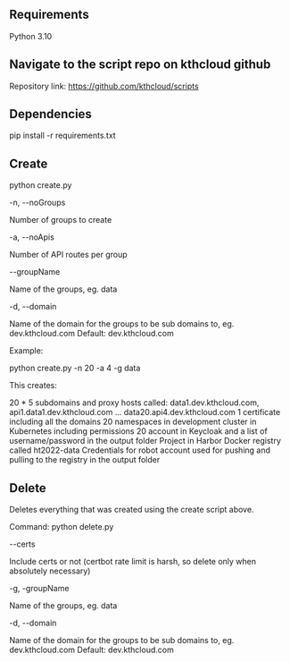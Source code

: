 ## Requirements

Python 3.10

## Navigate to the script repo on kthcloud github

Repository link: <https://github.com/kthcloud/scripts>

## Dependencies

pip install -r requirements.txt

## Create

python create.py

\-n, --noGroups

Number of groups to create

\-a, --noApis

Number of API routes per group

\--groupName

Name of the groups, eg. data

\-d, --domain

Name of the domain for the groups to be sub domains to, eg.
dev.kthcloud.com Default: dev.kthcloud.com

Example:

python create.py -n 20 -a 4 -g data

This creates:

20 \* 5 subdomains and proxy hosts called: data1.dev.kthcloud.com,
api1.data1.dev.kthcloud.com ... data20.api4.dev.kthcloud.com 1
certificate including all the domains 20 namespaces in development
cluster in Kubernetes including permissions 20 account in Keycloak and a
list of username/password in the output folder Project in Harbor Docker
registry called ht2022-data Credentials for robot account used for
pushing and pulling to the registry in the output folder

## Delete

Deletes everything that was created using the create script above.

Command: python delete.py

\--certs

Include certs or not (certbot rate limit is harsh, so delete only when
absolutely necessary)

\-g, -groupName

Name of the groups, eg. data

\-d, --domain

Name of the domain for the groups to be sub domains to, eg.
dev.kthcloud.com Default: dev.kthcloud.com